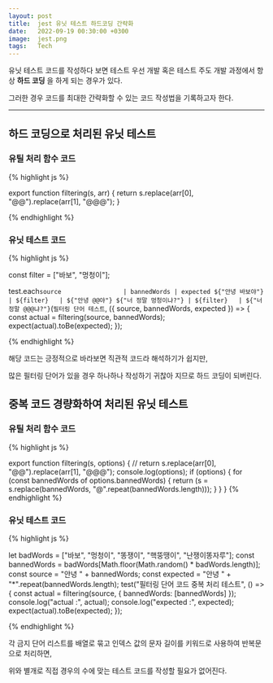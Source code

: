 ```yaml
---
layout: post
title:  jest 유닛 테스트 하드코딩 간략화
date:   2022-09-19 00:30:00 +0300
image:  jest.png
tags:   Tech
---
```


유닛 테스트 코드를 작성하다 보면 테스트 우선 개발 혹은 테스트 주도 개발 과정에서 항상 __하드 코딩__ 을 하게 되는 경우가 있다.

그러한 경우 코드를 최대한 간략화할 수 있는 코드 작성법을 기록하고자 한다.

---

## 하드 코딩으로 처리된 유닛 테스트

### 유틸 처리 함수 코드


{% highlight js %}

export function filtering(s, arr) {
  return s.replace(arr[0], "@@").replace(arr[1], "@@@");
}

{% endhighlight %}


### 유닛 테스트 코드

{% highlight js %}

const filter = ["바보", "멍청이"];

test.each`
  source                 | bannedWords | expected
  ${"안녕 바보야"}       | ${filter}   | ${"안녕 @@야"}
  ${"너 정말 멍청이냐?"} | ${filter}   | ${"너 정말 @@@냐?"}
`(`필터링 단어 테스트`, ({ source, bannedWords, expected }) => {
  const actual = filtering(source, bannedWords);
  expect(actual).toBe(expected);
});

{% endhighlight %}

해당 코드는 긍정적으로 바라보면 직관적 코드라 해석하기가 쉽지만, 

많은 필터링 단어가 있을 경우 하나하나 작성하기 귀찮아 지므로 하드 코딩이 되버린다.

## 중복 코드 경량화하여 처리된 유닛 테스트


### 유틸 처리 함수 코드


{% highlight js %}

export function filtering(s, options) {
  //   return s.replace(arr[0], "@@").replace(arr[1], "@@@");
  console.log(options);
  if (options) {
    for (const bannedWords of options.bannedWords) {
      return (s = s.replace(bannedWords, "@".repeat(bannedWords.length)));
    }
  }
}
{% endhighlight %}

### 유닛 테스트 코드

{% highlight js %}

  let badWords = ["바보", "멍청이", "똥쟁이", "핵뚱땡이", "난쟁이똥자루"];
  const bannedWords = badWords[Math.floor(Math.random() * badWords.length)];
  const source = "안녕 " + bannedWords;
  const expected = "안녕 " + "*".repeat(bannedWords.length);
  test("필터링 단어 코드 중복 처리 테스트", () => {
    const actual = filtering(source, { bannedWords: [bannedWords] });
    console.log("actual :", actual);
    console.log("expected :", expected);
    expect(actual).toBe(expected);
  });


{% endhighlight %}

각 금지 단어 리스트를 배열로 묶고 인덱스 값의 문자 길이를 키워드로 사용하여 반복문으로 처리하면,

위와 별개로 직접 경우의 수에 맞는 테스트 코드를 작성할 필요가 없어진다.

